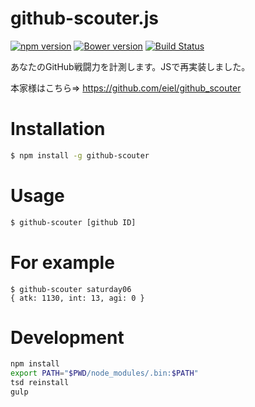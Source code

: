 github-scouter.js
=================
[![npm version](https://badge.fury.io/js/github-scouter.svg)](http://badge.fury.io/js/github-scouter)
[![Bower version](https://badge.fury.io/bo/github-scouter.svg)](http://badge.fury.io/bo/github-scouter)
[![Build Status](https://travis-ci.org/saturday06/github-scouter.js.png?branch=master)](https://travis-ci.org/saturday06/github-scouter.js)

あなたのGitHub戦闘力を計測します。JSで再実装しました。

本家様はこちら⇒ https://github.com/eiel/github_scouter

# Installation

```sh
$ npm install -g github-scouter
```

# Usage

```sh
$ github-scouter [github ID]
```

# For example

```
$ github-scouter saturday06
{ atk: 1130, int: 13, agi: 0 }
```

# Development

```sh
npm install
export PATH="$PWD/node_modules/.bin:$PATH"
tsd reinstall
gulp
```
